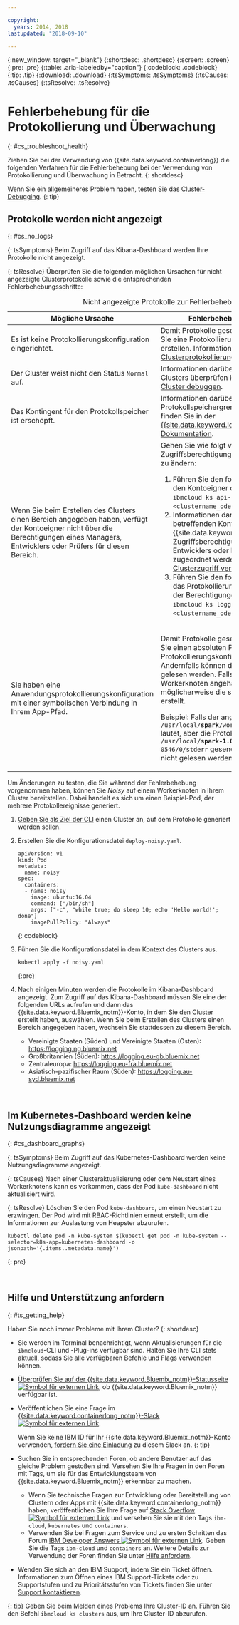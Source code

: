 ```yaml
---

copyright:
  years: 2014, 2018
lastupdated: "2018-09-10"

---
```


{:new_window: target="_blank"}
{:shortdesc: .shortdesc}
{:screen: .screen}
{:pre: .pre}
{:table: .aria-labeledby="caption"}
{:codeblock: .codeblock}
{:tip: .tip}
{:download: .download}
{:tsSymptoms: .tsSymptoms}
{:tsCauses: .tsCauses}
{:tsResolve: .tsResolve}



# Fehlerbehebung für die Protokollierung und Überwachung
{: #cs_troubleshoot_health}

Ziehen Sie bei der Verwendung von {{site.data.keyword.containerlong}} die folgenden Verfahren für die Fehlerbehebung bei der Verwendung von Protokollierung und Überwachung in Betracht.
{: shortdesc}

Wenn Sie ein allgemeineres Problem haben, testen Sie das [Cluster-Debugging](cs_troubleshoot.html).
{: tip}

## Protokolle werden nicht angezeigt
{: #cs_no_logs}

{: tsSymptoms}
Beim Zugriff auf das Kibana-Dashboard werden Ihre Protokolle nicht angezeigt.

{: tsResolve}
Überprüfen Sie die folgenden möglichen Ursachen für nicht angezeigte Clusterprotokolle sowie die entsprechenden Fehlerbehebungsschritte:

<table>
<caption>Nicht angezeigte Protokolle zur Fehlerbehebung</caption>
  <col width="40%">
  <col width="60%">
  <thead>
    <tr>
      <th>Mögliche Ursache</th>
      <th>Fehlerbehebungsmaßnahme</th>
    </tr>
 </thead>
 <tbody>
  <tr>
    <td>Es ist keine Protokollierungskonfiguration eingerichtet.</td>
    <td>Damit Protokolle gesendet werden, müssen Sie eine Protokollierungskonfiguration erstellen. Informationen dazu finden Sie unter <a href="cs_health.html#logging">Clusterprotokollierung konfigurieren</a>.</td>
  </tr>
  <tr>
    <td>Der Cluster weist nicht den Status <code>Normal</code> auf.</td>
    <td>Informationen darüber, wie Sie den Status des Clusters überprüfen können, finden Sie unter <a href="cs_troubleshoot.html#debug_clusters">Cluster debuggen</a>.</td>
  </tr>
  <tr>
    <td>Das Kontingent für den Protokollspeicher ist erschöpft.</td>
    <td>Informationen darüber, wie Sie die Protokollspeichergrenze erhöhen können, finden Sie in der <a href="/docs/services/CloudLogAnalysis/troubleshooting/error_msgs.html">{{site.data.keyword.loganalysislong_notm}}-Dokumentation</a>.</td>
  </tr>
  <tr>
    <td>Wenn Sie beim Erstellen des Clusters einen Bereich angegeben haben, verfügt der Kontoeigner nicht über die Berechtigungen eines Managers, Entwicklers oder Prüfers für diesen Bereich.</td>
      <td>Gehen Sie wie folgt vor, um die Zugriffsberechtigungen für den Kontoeigner zu ändern:
      <ol><li>Führen Sie den folgenden Befehl aus, um den Kontoeigner des Clusters zu ermitteln: <code>ibmcloud ks api-key-info &lt;clustername_oder_-id&gt;</code>.</li>
      <li>Informationen darüber, wie dem betreffenden Kontoeigner die {{site.data.keyword.containerlong_notm}}-Zugriffsberechtigung eines Managers, Entwicklers oder Prüfers für den Bereich zugeordnet werden kann, finden Sie unter <a href="cs_users.html">Clusterzugriff verwalten</a>.</li>
      <li>Führen Sie den folgenden Befehl aus, um das Protokollierungstoken nach Änderung der Berechtigungen zu aktualisieren: <code>ibmcloud ks logging-config-refresh &lt;clustername_oder_-id&gt;</code>.</li></ol></td>
    </tr>
    <tr>
      <td>Sie haben eine Anwendungsprotokollierungskonfiguration mit einer symbolischen Verbindung in Ihrem App-Pfad.</td>
      <td><p>Damit Protokolle gesendet werden, müssen Sie einen absoluten Pfad in Ihrer Protokollierungskonfiguration verwenden. Andernfalls können die Protokolle nicht gelesen werden. Falls Ihr Pfad an Ihren Workerknoten angehängt ist, wurde dadurch möglicherweise die symbolische Verbindung erstellt.</p> <p>Beispiel: Falls der angegebene Pfad <code>/usr/local/<b>spark</b>/work/app-0546/0/stderr</code> lautet, aber die Protokolle an <code>/usr/local/<b>spark-1.0-hadoop-1.2</b>/work/app-0546/0/stderr</code> gesendet werden, können sie nicht gelesen werden.</p></td>
    </tr>
  </tbody>
</table>

Um Änderungen zu testen, die Sie während der Fehlerbehebung vorgenommen haben, können Sie *Noisy* auf einem Workerknoten in Ihrem Cluster bereitstellen. Dabei handelt es sich um einen Beispiel-Pod, der mehrere Protokollereignisse generiert.

  1. [Geben Sie als Ziel der CLI](cs_cli_install.html#cs_cli_configure) einen Cluster an, auf dem Protokolle generiert werden sollen.

  2. Erstellen Sie die Konfigurationsdatei `deploy-noisy.yaml`.

      ```
      apiVersion: v1
      kind: Pod
      metadata:
        name: noisy
      spec:
        containers:
        - name: noisy
          image: ubuntu:16.04
          command: ["/bin/sh"]
          args: ["-c", "while true; do sleep 10; echo 'Hello world!'; done"]
          imagePullPolicy: "Always"
        ```
        {: codeblock}

  3. Führen Sie die Konfigurationsdatei in dem Kontext des Clusters aus.

        ```
        kubectl apply -f noisy.yaml
        ```
        {:pre}

  4. Nach einigen Minuten werden die Protokolle im Kibana-Dashboard angezeigt. Zum Zugriff auf das Kibana-Dashboard müssen Sie eine der folgenden URLs aufrufen und dann das {{site.data.keyword.Bluemix_notm}}-Konto, in dem Sie den Cluster erstellt haben, auswählen. Wenn Sie beim Erstellen des Clusters einen Bereich angegeben haben, wechseln Sie stattdessen zu diesem Bereich.
      - Vereinigte Staaten (Süden) und Vereinigte Staaten (Osten): https://logging.ng.bluemix.net
      - Großbritannien (Süden): https://logging.eu-gb.bluemix.net
      - Zentraleuropa: https://logging.eu-fra.bluemix.net
      - Asiatisch-pazifischer Raum (Süden): https://logging.au-syd.bluemix.net

<br />


## Im Kubernetes-Dashboard werden keine Nutzungsdiagramme angezeigt
{: #cs_dashboard_graphs}

{: tsSymptoms}
Beim Zugriff auf das Kubernetes-Dashboard werden keine Nutzungsdiagramme angezeigt.

{: tsCauses}
Nach einer Clusteraktualisierung oder dem Neustart eines Workerknotens kann es vorkommen, dass der Pod `kube-dashboard` nicht aktualisiert wird.

{: tsResolve}
Löschen Sie den Pod `kube-dashboard`, um einen Neustart zu erzwingen. Der Pod wird mit RBAC-Richtlinien erneut erstellt, um die Informationen zur Auslastung von Heapster abzurufen.

  ```
  kubectl delete pod -n kube-system $(kubectl get pod -n kube-system --selector=k8s-app=kubernetes-dashboard -o jsonpath='{.items..metadata.name}')
  ```
  {: pre}

<br />


## Hilfe und Unterstützung anfordern
{: #ts_getting_help}

Haben Sie noch immer Probleme mit Ihrem Cluster?
{: shortdesc}

-  Sie werden im Terminal benachrichtigt, wenn Aktualisierungen für die `ibmcloud`-CLI und -Plug-ins verfügbar sind. Halten Sie Ihre CLI stets aktuell, sodass Sie alle verfügbaren Befehle und Flags verwenden können.

-   [Überprüfen Sie auf der {{site.data.keyword.Bluemix_notm}}-Statusseite ![Symbol für externen Link](../icons/launch-glyph.svg "Symbol für externen Link")](https://developer.ibm.com/bluemix/support/#status), ob {{site.data.keyword.Bluemix_notm}} verfügbar ist.
-   Veröffentlichen Sie eine Frage im [{{site.data.keyword.containerlong_notm}}-Slack ![Symbol für externen Link](../icons/launch-glyph.svg "Symbol für externen Link")](https://ibm-container-service.slack.com).

    Wenn Sie keine IBM ID für Ihr {{site.data.keyword.Bluemix_notm}}-Konto verwenden, [fordern Sie eine Einladung](https://bxcs-slack-invite.mybluemix.net/) zu diesem Slack an.
    {: tip}
-   Suchen Sie in entsprechenden Foren, ob andere Benutzer auf das gleiche Problem
gestoßen sind. Versehen Sie Ihre Fragen in den Foren mit Tags, um sie für das Entwicklungsteam
von {{site.data.keyword.Bluemix_notm}} erkennbar zu machen.

    -   Wenn Sie technische Fragen zur Entwicklung oder Bereitstellung von Clustern oder Apps mit {{site.data.keyword.containerlong_notm}} haben, veröffentlichen Sie Ihre Frage auf [Stack Overflow ![Symbol für externen Link](../icons/launch-glyph.svg "Symbol für externen Link")](https://stackoverflow.com/questions/tagged/ibm-cloud+containers) und versehen Sie sie mit den Tags `ibm-cloud`, `kubernetes` und `containers`.
    -   Verwenden Sie bei Fragen zum Service und zu ersten Schritten das Forum [IBM Developer Answers ![Symbol für externen Link](../icons/launch-glyph.svg "Symbol für externen Link")](https://developer.ibm.com/answers/topics/containers/?smartspace=bluemix). Geben Sie die Tags `ibm-cloud` und `containers` an.
    Weitere Details zur Verwendung der Foren finden Sie unter [Hilfe anfordern](/docs/get-support/howtogetsupport.html#using-avatar).

-   Wenden Sie sich an den IBM Support, indem Sie ein Ticket öffnen. Informationen zum Öffnen eines IBM Support-Tickets oder zu Supportstufen und zu Prioritätsstufen von Tickets finden Sie unter [Support kontaktieren](/docs/get-support/howtogetsupport.html#getting-customer-support).

{: tip}
Geben Sie beim Melden eines Problems Ihre Cluster-ID an. Führen Sie den Befehl `ibmcloud ks clusters` aus, um Ihre Cluster-ID abzurufen.

